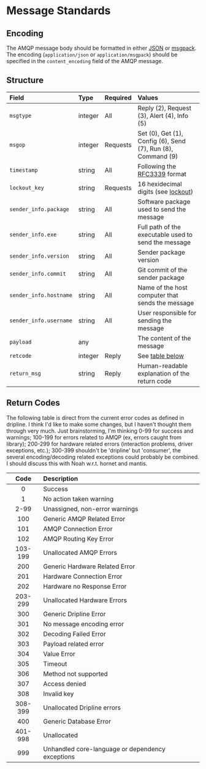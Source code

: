 Message Standards
=================

Encoding
--------

The AMQP message body should be formatted in either [JSON](http://json.org) or [msgpack](http://msgpack.org).  The encoding (`application/json` or `application/msgpack`) should be specified in the `content_encoding` field of the AMQP message.

Structure
---------

| Field | Type | Required | Values |
|:------|:-----|:---------|:-------|
| `msgtype` | integer | All | Reply (2), Request (3), Alert (4), Info (5) |
| `msgop`   | integer | Requests | Set (0), Get (1), Config (6), Send (7), Run (8), Command (9) |
| `timestamp` | string | All | Following the [RFC3339](https://www.ietf.org/rfc/rfc3339.txt) format |
| `lockout_key` | string | Requests | 16 hexidecimal digits (see [lockout](#lockout)) |
| `sender_info.package` | string | All | Software package used to send the message |
| `sender_info.exe` | string | All | Full path of the executable used to send the message |
| `sender_info.version` | string | All | Sender package version |
| `sender_info.commit` | string | All | Git commit of the sender package |
| `sender_info.hostname` | string | All | Name of the host computer that sends the message |
| `sender_info.username` | string | All | User responsible for sending the message |
| `payload` | any | | The content of the message |  
| `retcode` | integer | Reply | See [table below](#return-codes) |  
| `return_msg` | string | Reply | Human-readable explanation of the return code



Return Codes
------------

The following table is direct from the current error codes as defined in dripline. I think I'd like to make some changes, but I haven't thought them through very much. Just brainstorming, I'm thinking 0-99 for success and warnings; 100-199 for errors related to AMQP (ex, errors caught from library); 200-299 for hardware related errors (interaction problems, driver exceptions, etc.); 300-399 shouldn't be 'dripline' but 'consumer', the several encoding/decoding related exceptions could probably be combined. I should discuss this with Noah w.r.t. hornet and mantis.

| Code | Description |  
|:----:|:------------|  
| 0     | Success     |  
| 1     | No action taken warning |
| 2-99  | Unassigned, non-error warnings|  
| 100   | Generic AMQP Related Error |  
| 101   | AMQP Connection Error |  
| 102   | AMQP Routing Key Error |  
|103-199| Unallocated AMQP Errors |  
| 200   | Generic Hardware Related Error |  
| 201   | Hardware Connection Error |  
| 202   | Hardware no Response Error |  
|203-299| Unallocated Hardware Errors|  
| 300   | Generic Dripline Error |  
| 301   | No message encoding error |  
| 302   | Decoding Failed Error |  
| 303   | Payload related error |  
| 304   | Value Error |  
| 305   | Timeout |  
| 306   | Method not supported |  
| 307   | Access denied |
| 308   | Invalid key |
|308-399| Unallocated Dripline errors|  
| 400   | Generic Database Error |  
|401-998| Unallocated |  
|999    | Unhandled core-language or dependency exceptions | 

